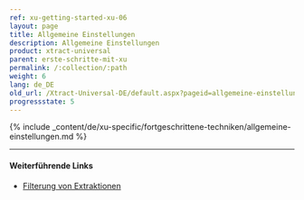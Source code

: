 ```yaml
---
ref: xu-getting-started-xu-06
layout: page
title: Allgemeine Einstellungen
description: Allgemeine Einstellungen
product: xtract-universal
parent: erste-schritte-mit-xu
permalink: /:collection/:path
weight: 6
lang: de_DE
old_url: /Xtract-Universal-DE/default.aspx?pageid=allgemeine-einstellungen
progressstate: 5
---
```

{% include _content/de/xu-specific/fortgeschrittene-techniken/allgemeine-einstellungen.md %}

*******
#### Weiterführende Links

- [Filterung von Extraktionen](../fortgeschrittene-techniken/regulaere-ausdruecke)
